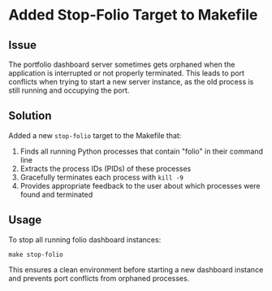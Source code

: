 # Added Stop-Folio Target to Makefile

## Issue
The portfolio dashboard server sometimes gets orphaned when the application is interrupted or not properly terminated. This leads to port conflicts when trying to start a new server instance, as the old process is still running and occupying the port.

## Solution
Added a new `stop-folio` target to the Makefile that:

1. Finds all running Python processes that contain "folio" in their command line
2. Extracts the process IDs (PIDs) of these processes
3. Gracefully terminates each process with `kill -9`
4. Provides appropriate feedback to the user about which processes were found and terminated

## Usage
To stop all running folio dashboard instances:
```
make stop-folio
```

This ensures a clean environment before starting a new dashboard instance and prevents port conflicts from orphaned processes. 